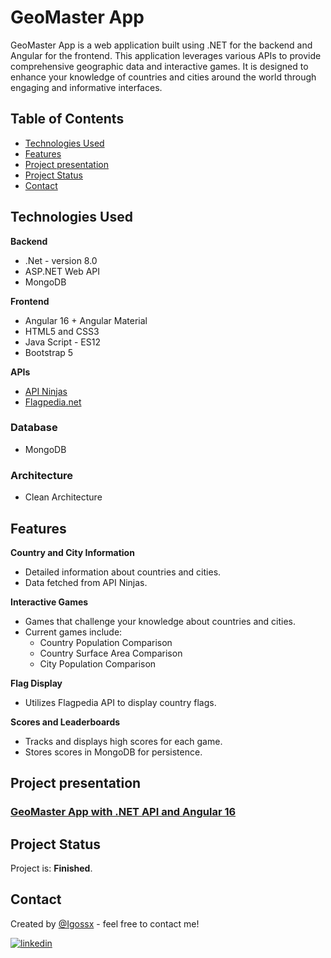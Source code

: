 # GeoMaster App
GeoMaster App is a web application built using .NET for the backend and Angular for the frontend. This application leverages various APIs to provide comprehensive geographic data and interactive games. It is designed to enhance your knowledge of countries and cities around the world through engaging and informative interfaces.

## Table of Contents
* [Technologies Used](#technologies-used)
* [Features](#features)
* [Project presentation](#project-presentation)
* [Project Status](#project-status)
* [Contact](#contact)

## Technologies Used
**Backend**
- .Net - version 8.0
- ASP.NET Web API
- MongoDB

**Frontend**
- Angular 16 + Angular Material
- HTML5 and CSS3
- Java Script - ES12
- Bootstrap 5

**APIs**
- [API Ninjas](https://api-ninjas.com/)
- [Flagpedia.net](https://flagpedia.net/download/api)

### Database
- MongoDB
  
### Architecture 
- Clean Architecture

## Features

**Country and City Information**

- Detailed information about countries and cities.
- Data fetched from API Ninjas.
  
**Interactive Games**

- Games that challenge your knowledge about countries and cities.
- Current games include:
    - Country Population Comparison
    - Country Surface Area Comparison
    - City Population Comparison

**Flag Display**

- Utilizes Flagpedia API to display country flags.
  
**Scores and Leaderboards**

- Tracks and displays high scores for each game.
- Stores scores in MongoDB for persistence.

## Project presentation

### [GeoMaster App with .NET API and Angular 16](https://www.youtube.com/watch?v=k4hB0FTOdRw)

## Project Status
Project is: **Finished**.

## Contact
Created by [@Igossx](https://www.github.com/igossx) - feel free to contact me!

[![linkedin](https://img.shields.io/badge/linkedin-0A66C2?style=for-the-badge&logo=linkedin&logoColor=white)](https://www.linkedin.com/in/igor-tarasinski) 

